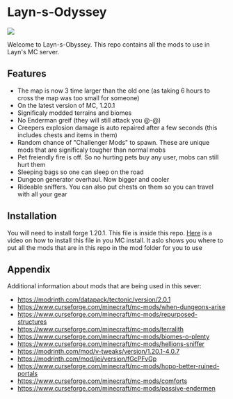 
# Layn-s-Odyssey

![](https://cdn.discordapp.com/attachments/950414196833648701/1132832284840562820/LaynWICKED.png)

Welcome to Layn-s-Obyssey. This repo contains all the mods to use in Layn's MC server.
## Features

- The map is now 3 time larger than the old one (as taking 6 hours to cross the map was too small for someone)
- On the latest version of MC, 1.20.1
- Significaly modded terrains and biomes 
- No Enderman greif (they will still attack you @-@)
- Creepers explosion damage is auto repaired after a few seconds (this includes chests and items in them)
- Random chance of "Challenger Mods" to spawn. These are unique mods that are significaly tougher than normal mobs
- Pet freiendly fire is off. So no hurting pets buy any user, mobs can still hurt them
- Sleeping bags so one can sleep on the road
- Dungeon generator overhaul. Now bigger and cooler
- Rideable sniffers. You can also put chests on them so you can travel with all your gear


## Installation

You will need to install forge 1.20.1. This file is inside this repo. [Here](https://www.youtube.com/watch?v=fWw3lUfA0J8) is a video on how to install this file in you MC install. It aslo shows you where to put all the mods that are in this repo in the mod folder for you to use
    
## Appendix

Additional information about mods that are being used in this sever:

- https://modrinth.com/datapack/tectonic/version/2.0.1
- https://www.curseforge.com/minecraft/mc-mods/when-dungeons-arise
- https://www.curseforge.com/minecraft/mc-mods/repurposed-structures
- https://www.curseforge.com/minecraft/mc-mods/terralith
- https://www.curseforge.com/minecraft/mc-mods/biomes-o-plenty
- https://www.curseforge.com/minecraft/mc-mods/hellions-sniffer
- https://modrinth.com/mod/v-tweaks/version/1.20.1-4.0.7
- https://modrinth.com/mod/jei/version/fGcPFvGp
- https://www.curseforge.com/minecraft/mc-mods/hopo-better-ruined-portals
- https://www.curseforge.com/minecraft/mc-mods/comforts
- https://www.curseforge.com/minecraft/mc-mods/passive-endermen
